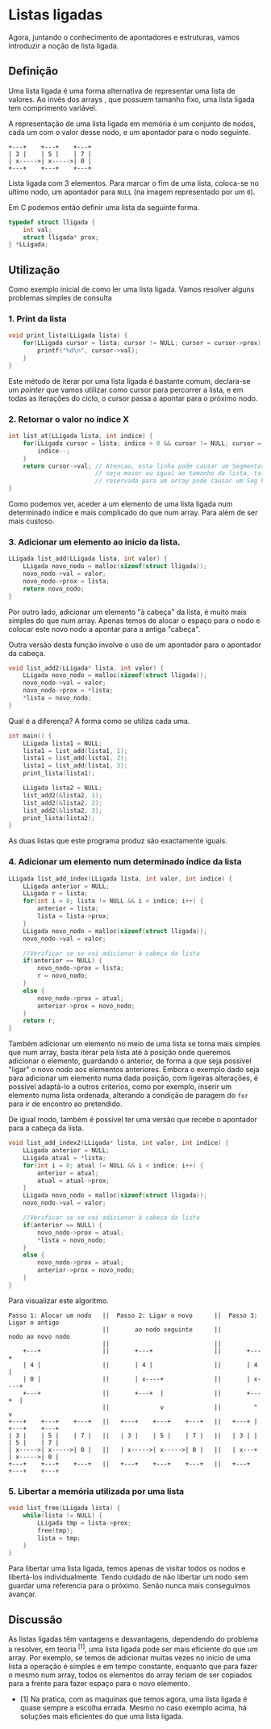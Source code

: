 # Listas ligadas

Agora, juntando o conhecimento de apontadores e estruturas, vamos introduzir a noção de lista
ligada.

## Definição
Uma lista ligada é uma forma alternativa de representar uma lista de valores. Ao invés dos arrays
, que possuem tamanho fixo, uma lista ligada tem comprimento variável.

A representação de uma lista ligada em memória é um conjunto de nodos, cada um com o valor desse
nodo, e um apontador para o nodo seguinte.

```
+---+    +---+    +---+
| 3 |    | 5 |    | 7 |
| x----->| x----->| 0 |
+---+    +---+    +---+
```
Lista ligada com 3 elementos. Para marcar o fim de uma lista, coloca-se no ultimo nodo, um apontador
para `NULL` (na imagem representado por um `0`).


Em C podemos então definir uma lista da seguinte forma.

```C
typedef struct lligada {
    int val;
    struct lligada* prox;
} *LLigada;
```

## Utilização
Como exemplo inicial de como ler uma lista ligada. Vamos resolver alguns problemas simples de consulta

### 1. Print da lista
```C
void print_lista(LLigada lista) {
    for(LLigada cursor = lista; cursor != NULL; cursor = cursor->prox) {
        printf("%d\n", cursor->val);
    }
}
```
Este método de iterar por uma lista ligada é bastante comum, declara-se um *pointer* que vamos utilizar
como cursor para percorrer a lista, e em todas as iterações do ciclo, o cursor passa a apontar para
o próximo nodo.

### 2. Retornar o valor no índice X
```C
int list_at(LLigada lista, int indice) {
    for(LLigada cursor = lista; indice > 0 && cursor != NULL; cursor = cursor->prox) {
        indice--;
    }
    return cursor->val; // Atencao, esta linha pode causar um Segmentation Fault caso o indice
                        // seja maior ou igual ao tamanho da lista, tal como aceder fora da area
                        // reservada para um array pode causar um Seg Fault.
}
```
Como podemos ver, aceder a um elemento de uma lista ligada num determinado índice e mais
complicado do que num array. Para além de ser mais custoso.

### 3. Adicionar um elemento ao inicio da lista.
```C
LLigada list_add(LLigada lista, int valor) {
    LLigada novo_nodo = malloc(sizeof(struct lligada));
    novo_nodo->val = valor;
    novo_nodo->prox = lista;
    return novo_nodo;
}
```
Por outro lado, adicionar um elemento "à cabeça" da lista, é muito mais simples
do que num array. Apenas temos de alocar o espaço para o nodo e colocar este novo
nodo a apontar para a antiga "cabeça".

Outra versão desta função involve o uso de um apontador para o apontador da cabeça.
```C
void list_add2(LLigada* lista, int valor) {
    LLigada novo_nodo = malloc(sizeof(struct lligada));
    novo_nodo->val = valor;
    novo_nodo->prox = *lista;
    *lista = novo_nodo;
}
```

Qual é a diferença? A forma como se utiliza cada uma.
```C
int main() {
    LLigada lista1 = NULL;
    lista1 = list_add(lista1, 1);
    lista1 = list_add(lista1, 2);
    lista1 = list_add(lista1, 3);
    print_lista(lista1);

    LLigada lista2 = NULL;
    list_add2(&lista2, 1);
    list_add2(&lista2, 2);
    list_add2(&lista2, 3);
    print_lista(lista2);
}
```
As duas listas que este programa produz são exactamente iguais.

### 4. Adicionar um elemento num determinado índice da lista
```C
LLigada list_add_index(LLigada lista, int valor, int indice) {
    LLigada anterior = NULL;
    LLigada r = lista;
    for(int i = 0; lista != NULL && i < indice; i++) {
        anterior = lista;
        lista = lista->prox;
    }
    LLigada novo_nodo = malloc(sizeof(struct lligada));
    novo_nodo->val = valor;

    //Verificar se se vai adicionar à cabeça da lista
    if(anterior == NULL) {
        novo_nodo->prox = lista;
        r = novo_nodo;
    }
    else {
        novo_nodo->prox = atual;
        anterior->prox = novo_nodo;
    }
    return r;
}
```
Também adicionar um elemento no meio de uma lista se torna mais simples
que num array, basta iterar pela lista até à posição onde queremos
adicionar o elemento, guardando o anterior, de forma a que seja possível
"ligar" o novo nodo aos elementos anteriores.
Embora o exemplo dado seja para adicionar um elemento numa dada posição,
com ligeiras alterações, é possível adaptá-lo a outros critérios, como
por exemplo, inserir um elemento numa lista ordenada, alterando a condição
de paragem do ``for`` para ir de encontro ao pretendido.

De igual modo, também é possível ter uma versão que recebe o apontador
para a cabeça da lista.
```C
void list_add_index2(LLigada* lista, int valor, int indice) {
    LLigada anterior = NULL;
    LLigada atual = *lista;
    for(int i = 0; atual != NULL && i < indice; i++) {
        anterior = atual;
        atual = atual->prox;
    }
    LLigada novo_nodo = malloc(sizeof(struct lligada));
    novo_nodo->val = valor;

    //Verificar se se vai adicionar à cabeça da lista
    if(anterior == NULL) {
        novo_nodo->prox = atual;
        *lista = novo_nodo;
    }
    else {
        novo_nodo->prox = atual;
        anterior->prox = novo_nodo;
    }
}
```

Para visualizar este algoritmo.
```
Passo 1: Alocar um nodo   ||  Passo 2: Ligar o novo      ||  Passo 3: Ligar o antigo
                          ||       ao nodo seguinte      ||        nodo ao novo nodo
                          ||                             ||
    +---+                 ||       +---+                 ||       +---+
    | 4 |                 ||       | 4 |                 ||       | 4 |
    | 0 |                 ||       | x----+              ||       | x----+
    +---+                 ||       +---+  |              ||       +---+  |
                          ||              v              ||         ^    v
+---+    +---+    +---+   ||   +---+    +---+    +---+   ||   +---+ |  +---+    +---+
| 3 |    | 5 |    | 7 |   ||   | 3 |    | 5 |    | 7 |   ||   | 3 | |  | 5 |    | 7 |
| x----->| x----->| 0 |   ||   | x----->| x----->| 0 |   ||   | x---+  | x----->| 0 |
+---+    +---+    +---+   ||   +---+    +---+    +---+   ||   +---+    +---+    +---+
```

### 5. Libertar a memória utilizada por uma lista
```C
void list_free(LLigada lista) {
    while(lista != NULL) {
        LLigada tmp = lista->prox;
        free(tmp);
        lista = tmp;
    }
}
```
Para libertar uma lista ligada, temos apenas de visitar todos os nodos e
libertá-los individualmente. Tendo cuidado de não libertar um nodo sem guardar
uma referencia para o próximo. Senão nunca mais conseguimos avançar.


## Discussão

As listas ligadas têm vantagens e desvantagens, dependendo do problema a
resolver, em teoria <sup>[1]</sup>, uma lista ligada pode ser mais eficiente
do que um array. Por exemplo, se temos de adicionar muitas vezes no inicio de
uma lista a operação é simples e em tempo constante, enquanto que para fazer o
mesmo num array, todos os elementos do array teriam de ser copiados para a
frente para fazer espaço para o novo elemento.

- [1] Na pratica, com as maquinas que temos agora, uma lista ligada é quase sempre
  a escolha errada. Mesmo no caso exemplo acima, há soluções mais eficientes do que
  uma lista ligada.

